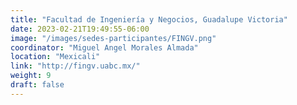 ```yaml
---
title: "Facultad de Ingeniería y Negocios, Guadalupe Victoria"
date: 2023-02-21T19:49:55-06:00
image: "/images/sedes-participantes/FINGV.png"
coordinator: "Miguel Angel Morales Almada" 
location: "Mexicali"
link: "http://fingv.uabc.mx/"
weight: 9
draft: false
---
```


